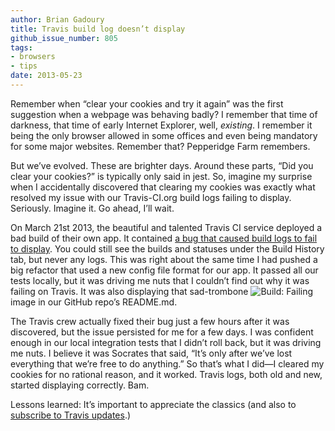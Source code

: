 ```yaml
---
author: Brian Gadoury
title: Travis build log doesn’t display
github_issue_number: 805
tags:
- browsers
- tips
date: 2013-05-23
---
```




Remember when “clear your cookies and try it again” was the first suggestion when a webpage was behaving badly? I remember that time of darkness, that time of early Internet Explorer, well, *existing*. I remember it being the only browser allowed in some offices and even being mandatory for some major websites. Remember that? Pepperidge Farm remembers.

But we’ve evolved. These are brighter days. Around these parts, “Did you clear your cookies?” is typically only said in jest. So, imagine my surprise when I accidentally discovered that clearing my cookies was exactly what resolved my issue with our Travis-CI.org build logs failing to display. Seriously. Imagine it. Go ahead, I’ll wait.

On March 21st 2013, the beautiful and talented Travis CI service deployed a bad build of their own app. It contained [a bug that caused build logs to fail to display](https://status.travis-ci.com/incidents/5fgmx0h0m930). You could still see the builds and statuses under the Build History tab, but never any logs. This was right about the same time I had pushed a big refactor that used a new config file format for our app. It passed all our tests locally, but it was driving me nuts that I couldn’t find out why it was failing on Travis. It was also displaying that sad-trombone <img alt="Build: Failing" border="0" src="/blog/2013/05/travis-build-log-doesnt-display/image-0.png" title="Build: Failing"/> image in our GitHub repo’s README.md.

The Travis crew actually fixed their bug just a few hours after it was discovered, but the issue persisted for me for a few days. I was confident enough in our local integration tests that I didn’t roll back, but it was driving me nuts. I believe it was Socrates that said, “It’s only after we’ve lost everything that we’re free to do anything.” So that’s what I did—​I cleared my cookies for no rational reason, and it worked. Travis logs, both old and new, started displaying correctly. Bam.

Lessons learned: It’s important to appreciate the classics (and also to [subscribe to Travis updates](https://status.travis-ci.com/).)


